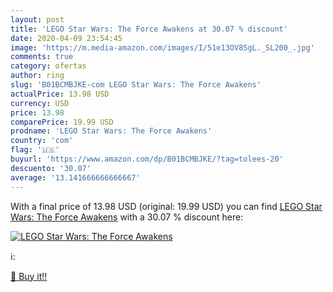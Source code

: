 ```yaml
---
layout: post
title: 'LEGO Star Wars: The Force Awakens at 30.07 % discount'
date: 2020-04-09 23:54:45
image: 'https://m.media-amazon.com/images/I/51e13OV8SgL._SL200_.jpg'
comments: true
category: ofertas
author: ring
slug: 'B01BCMBJKE-com LEGO Star Wars: The Force Awakens'
actualPrice: 13.98 USD
currency: USD
price: 13.98
comparePrice: 19.99 USD
prodname: 'LEGO Star Wars: The Force Awakens'
country: 'com'
flag: '🇺🇸'
buyurl: 'https://www.amazon.com/dp/B01BCMBJKE/?tag=tolees-20'
descuento: '30.07'
average: '13.141666666666667'
---
```


With a final price of 13.98 USD (original: 19.99 USD) you can find [LEGO Star Wars: The Force Awakens](https://www.amazon.com/dp/B01BCMBJKE/?tag=tolees-20) with a  30.07 % discount here:

[![LEGO Star Wars: The Force Awakens](https://m.media-amazon.com/images/I/51e13OV8SgL._SL200_.jpg)](https://www.amazon.com/dp/B01BCMBJKE/?tag=tolees-20)

ℹ️:


[🛒 Buy it!!](https://www.amazon.com/dp/B01BCMBJKE/?tag=tolees-20)
